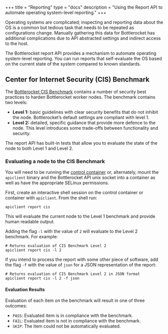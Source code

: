 +++
title = "Reporting"
type = "docs"
description = "Using the Report API to automate operating system-level reporting."
+++

Operating systems are complicated; inspecting and reporting data about the OS is a common but tedious task that needs to be repeated as configurations change.
Manually gathering this data for Bottlerocket has additional complications due to API abstracted settings and indirect access to the host.

The Bottlerocket report API provides a mechanism to automate operating system-level reporting.
You can run reports that self-evaluate the OS based on the current state of the system compared to known standards.

## Center for Internet Security (CIS) Benchmark

The [Bottlerocket CIS Benchmark](https://www.cisecurity.org/benchmark/bottlerocket) contains a number of security best practices to harden Bottlerocket worker nodes.
The benchmark contains two levels:

* **Level 1:** basic guidelines with clear security benefits that do not inhibit the node.
Bottlerocket’s default settings are compliant with level 1.
* **Level 2:** detailed, specific guidance that provide more defence to the node.
This level introduces some trade-offs between functionality and security.

The report API has built-in tests that allow you to evaluate the state of the node to both Level 1 and Level 2.

### Evaluating a node to the CIS Benchmark

You will need to be running the [control container](../../concepts/shell-less-host/#control-container) or, alternately, mount the `apiclient` binary and the Bottlerocket API unix socket into a container as well as have the appropriate SELinux permissions.

First, create an interactive shell session on the control container or container with `apiclient`.
From the shell run:

```shell
apiclient report cis
```

This will evaluate the current node to the Level 1 benchmark and provide human readable output.

Adding the flag `-l` with the value of `2` will evaluate to the Level 2 benchmark. For example:

```shell
# Returns evaluation of CIS Benchmark Level 2
apiclient report cis -l 2
```

If you intend to process the report with some other piece of software,  add the flag `-f` with the value of `json`  for a JSON representation of the report:

```shell
# Returns evaluation of CIS Benchmark Level 2 in JSON format
apiclient report cis -l 2 -f json
```

#### Evaluation Results

Evaluation of each item on the benchmark will result in one of three outcomes:

* `PASS`: Evaluated item is in compliance with the benchmark.
* `FAIL`: Evaluated item is not in compliance with the benchmark.
* `SKIP`: The item could not be automatically evaluated.
